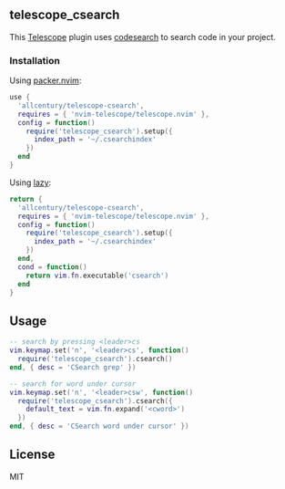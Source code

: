 ## telescope_csearch

This [Telescope](https://github.com/nvim-telescope/telescope.nvim) plugin uses [codesearch](https://github.com/google/codesearch/tree/master) to search code in your project.

### Installation

Using [packer.nvim](https://github.com/wbthomason/packer.nvim):

```lua
use {
  'allcentury/telescope-csearch',
  requires = { 'nvim-telescope/telescope.nvim' },
  config = function()
    require('telescope_csearch').setup({
      index_path = '~/.csearchindex'
    })
  end
}
```

Using [lazy](https://github.com/folke/lazy.nvim):

```lua
return {
  'allcentury/telescope-csearch',
  requires = { 'nvim-telescope/telescope.nvim' },
  config = function()
    require('telescope_csearch').setup({
      index_path = '~/.csearchindex'
    })
  end,
  cond = function()
    return vim.fn.executable('csearch')
  end
}
```

## Usage

```lua
-- search by pressing <leader>cs
vim.keymap.set('n', '<leader>cs', function()
  require('telescope_csearch').csearch()
end, { desc = 'CSearch grep' })

-- search for word under cursor
vim.keymap.set('n', '<leader>csw', function()
  require('telescope_csearch').csearch({
    default_text = vim.fn.expand('<cword>')
  })
end, { desc = 'CSearch word under cursor' })
```

## License

MIT
